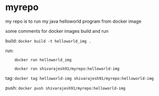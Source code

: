 # myrepo

my repo is to run my java helloworld program from docker image

some comments for docker images build and run

build:
`docker build -t helloworld_img .`

run:

```
    docker run helloworld_img

	docker run shivarajesh91/myrepo:helloworld-img
```

tag:
`docker tag helloworld-img shivarajesh91/myrepo:helloworld-img`

push:
`docker push shivarajesh91/myrepo:helloworld-img`
